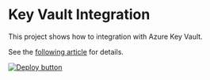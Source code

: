 # Key Vault Integration

This project shows how to integration with Azure Key Vault.

See the [following article](https://vincentlauzon.com/2019/02/13/accessing-azure-key-vault-using-managed-service-identity-logic-apps/) for details.

[![Deploy button](http://azuredeploy.net/deploybutton.png)](https://portal.azure.com/#create/Microsoft.Template/uri/https:%2F%2Fraw.githubusercontent.com%2Fvplauzon%2Flogic-apps%2Fmaster%2Fkeyvault-integration%2Fdeploy.json)

